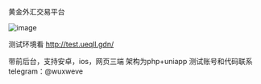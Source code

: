 黄金外汇交易平台

![image](https://github.com/user-attachments/assets/7360ed62-18c1-4765-8bde-f635d8e09b73)

测试环境看
http://test.ueqll.gdn/

带前后台，支持安卓，ios，网页三端
架构为php+uniapp
测试账号和代码联系
telegram：@wuxweve
